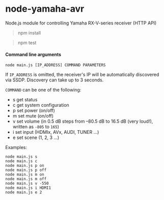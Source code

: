 node-yamaha-avr
===============

Node.js module for controlling Yamaha RX-V-series receiver (HTTP API)

> npm install

> npm test

#### Command line arguments

```
node main.js [IP_ADDRESS] COMMAND PARAMETERS
```

If `IP_ADDRESS` is omitted, the receiver's IP will be automatically discovered
via SSDP. Discovery can take up to 3 seconds.

`COMMAND` can be one of the following:

* s get status
* c get system configuration
* p set power (on/off)
* m set mute (on/off)
* v set volume (in 0.5 dB steps from –80.5 dB to 16.5 dB (very loud!), written as `-805` to `165`)
* i set input (HDMIx, AVx, AUDI, TUNER ...)
* e set scene (1, 2, 3 ...)

Examples:

```
node main.js s
node main.js c
node main.js p on
node main.js p off
node main.js m on
node main.js m off
node main.js v -550
node main.js i HDMI1
node main.js e 2
```
